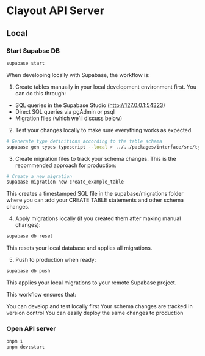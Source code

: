 # Clayout API Server

## Local

### Start Supabse DB

```sh
supabase start
```

When developing locally with Supabase, the workflow is:

1. Create tables manually in your local development environment first. You can do this through:

- SQL queries in the Supabase Studio (http://127.0.0.1:54323)
- Direct SQL queries via pgAdmin or psql
- Migration files (which we'll discuss below)

2. Test your changes locally to make sure everything works as expected.

```sh
# Generate type definitions according to the table schema
supabase gen types typescript --local > ../../packages/interface/src/types/supabase.ts
```

3. Create migration files to track your schema changes. This is the recommended approach for production:

```sh
# Create a new migration
supabase migration new create_example_table
```

This creates a timestamped SQL file in the supabase/migrations folder where you can add your CREATE TABLE statements and other schema changes.

4. Apply migrations locally (if you created them after making manual changes):

```sh
supabase db reset
```

This resets your local database and applies all migrations.

5. Push to production when ready:

```sh
supabase db push
```

This applies your local migrations to your remote Supabase project.

This workflow ensures that:

You can develop and test locally first
Your schema changes are tracked in version control
You can easily deploy the same changes to production

### Open API server

```sh
pnpm i
pnpm dev:start
```
